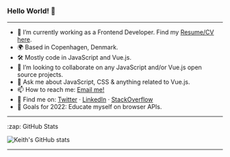 ### Hello World! 👋
---
- 🔭 I’m currently working as a Frontend Developer. Find my [Resume/CV here](https://keith-machado-dev.netlify.app/).
- 🌍 Based in Copenhagen, Denmark.
- 🛠 Mostly code in JavaScript and Vue.js.
- 👯 I’m looking to collaborate on any JavaScript and/or Vue.js open source projects.
- 💬 Ask me about JavaScript, CSS & anything related to Vue.js.
- 📫 How to reach me: [Email me!](mailto:keithmchd48@gmail.com)
- 📱 Find me on: [Twitter](https://twitter.com/keith_kinsella7) · [LinkedIn](https://www.linkedin.com/in/keith-machado-591a6181/) · [StackOverflow](https://stackoverflow.com/users/10595316/keith-m)
- 🥅 Goals for 2022: Educate myself on browser APIs.

---
<summary>:zap: GitHub Stats</summary>

  ![Keith's GitHub stats](https://github-readme-stats.vercel.app/api?username=keithmchd48&show_icons=true&theme=synthwave)

---

